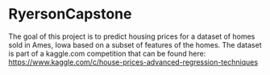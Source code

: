 # RyersonCapstone

The goal of this project is to predict housing prices for a dataset of homes sold in Ames, Iowa based on a subset of features of the homes. The dataset is part of a kaggle.com competition that can be found here: https://www.kaggle.com/c/house-prices-advanced-regression-techniques
